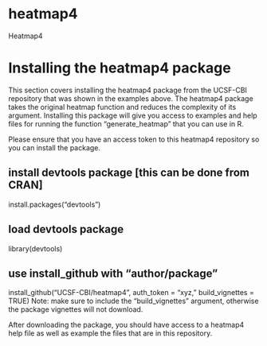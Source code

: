 # heatmap4
Heatmap4
# Installing the heatmap4 package
This section covers installing the heatmap4 package from the UCSF-CBI repository that was shown in the examples above. The heatmap4 package takes the original heatmap function and reduces the complexity of its argument. Installing this package will give you access to examples and help files for running the function “generate_heatmap” that you can use in R.

Please ensure that you have an access token to this heatmap4 repository so you can install the package. 

## install devtools package [this can be done from CRAN]
install.packages(“devtools”)

## load devtools package 
library(devtools)

## use install_github with “author/package”
install_github(“UCSF-CBI/heatmap4”,  auth_token = “xyz,” build_vignettes = TRUE)
	Note: make sure to include the “build_vignettes” argument,
otherwise the package vignettes will not download. 

After downloading the package, you should have access to a heatmap4 help file as well as example the files that are in this repository.  
